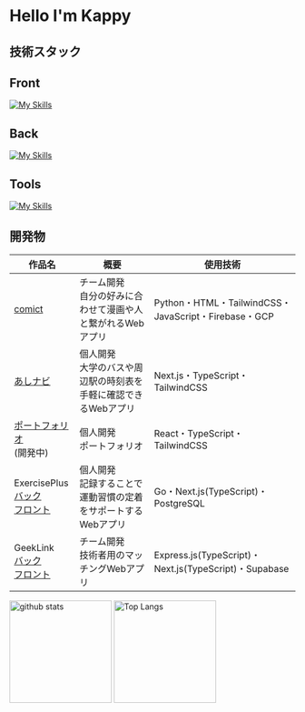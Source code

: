 # Hello I'm Kappy 

## 技術スタック
<h2>Front</h2>

[![My Skills](https://skillicons.dev/icons?i=html,css,js,ts,tailwindcss,nextjs,react,vue)](https://skillicons.dev)

<h2>Back</h2>

[![My Skills](https://skillicons.dev/icons?i=py,flask,golang,ts,expressjs,php,laravel,firebase,supabase,postgres,prisma)](https://skillicons.dev)

<h2>Tools</h2>

[![My Skills](https://skillicons.dev/icons?i=git,github,gitlab,docker,aws,ubuntu,phpstorm,postman)](https://skillicons.dev)



## 開発物

| 作品名 | 概要 | 使用技術 |
|--------|--------|--------|
| [comict](https://github.com/kou7306/comict) | チーム開発<br/>自分の好みに合わせて漫画や人と繋がれるWebアプリ | Python・HTML・TailwindCSS・JavaScript・Firebase・GCP |
| [あしナビ](https://github.com/kappy0713/ashinavi) | 個人開発<br/>大学のバスや周辺駅の時刻表を手軽に確認できるWebアプリ | Next.js・TypeScript・TailwindCSS |
| [ポートフォリオ](https://kappy-portfolio.vercel.app/)<br/>(開発中) | 個人開発<br/>ポートフォリオ | React・TypeScript・TailwindCSS |
| ExercisePlus<br/>[バック](https://github.com/kappy0713/sports_backend) <br/> [フロント](https://github.com/kappy0713/sports_frontend)| 個人開発<br/>記録することで運動習慣の定着をサポートするWebアプリ | Go・Next.js(TypeScript)・PostgreSQL |
| GeekLink<br/>[バック](https://github.com/kou7306/GeekLink_backend) <br/> [フロント](https://github.com/kou7306/GeekLink_frontend) | チーム開発<br/>技術者用のマッチングWebアプリ | Express.js(TypeScript)・Next.js(TypeScript)・Supabase |

<div align="center">  
  <p align="left"> 
    <img alt="github stats" height="180px" src="https://github-readme-stats.vercel.app/api?username=kappy0713&theme=radical&show_icons=ture" />
    <img alt="Top Langs" height="180px" src="https://github-readme-stats.vercel.app/api/top-langs/?username=kappy0713&layout=compact&show_icons=true&theme=radical" />
  </p>
</div>

<!--
**kappy0713/kappy0713** is a ✨ _special_ ✨ repository because its `README.md` (this file) appears on your GitHub profile.

Here are some ideas to get you started:

- 🔭 I’m currently working on ...
- 🌱 I’m currently learning ...
- 👯 I’m looking to collaborate on ...
- 🤔 I’m looking for help with ...
- 💬 Ask me about ...
- 📫 How to reach me: ...
- 😄 Pronouns: ...
- ⚡ Fun fact: ...
-->
